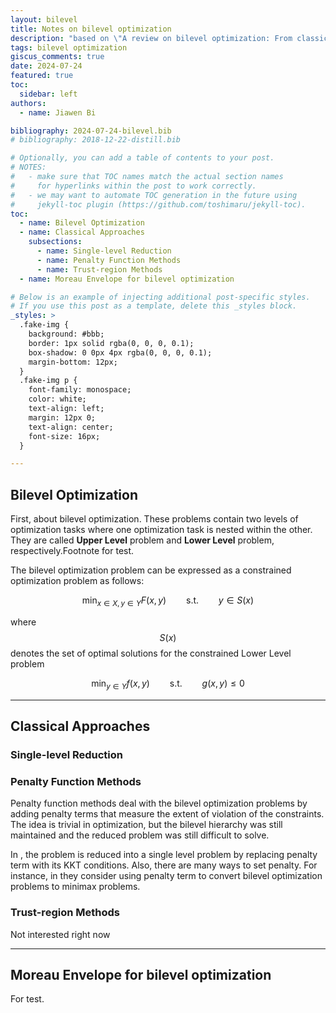 ```yaml
---
layout: bilevel
title: Notes on bilevel optimization
description: "based on \"A review on bilevel optimization: From classical to evolutionary approaches and applications\" as well as other materials "
tags: bilevel optimization
giscus_comments: true
date: 2024-07-24
featured: true
toc:
  sidebar: left
authors:
  - name: Jiawen Bi

bibliography: 2024-07-24-bilevel.bib
# bibliography: 2018-12-22-distill.bib

# Optionally, you can add a table of contents to your post.
# NOTES:
#   - make sure that TOC names match the actual section names
#     for hyperlinks within the post to work correctly.
#   - we may want to automate TOC generation in the future using
#     jekyll-toc plugin (https://github.com/toshimaru/jekyll-toc).
toc:
  - name: Bilevel Optimization
  - name: Classical Approaches
    subsections:
      - name: Single-level Reduction
      - name: Penalty Function Methods
      - name: Trust-region Methods
  - name: Moreau Envelope for bilevel optimization

# Below is an example of injecting additional post-specific styles.
# If you use this post as a template, delete this _styles block.
_styles: >
  .fake-img {
    background: #bbb;
    border: 1px solid rgba(0, 0, 0, 0.1);
    box-shadow: 0 0px 4px rgba(0, 0, 0, 0.1);
    margin-bottom: 12px;
  }
  .fake-img p {
    font-family: monospace;
    color: white;
    text-align: left;
    margin: 12px 0;
    text-align: center;
    font-size: 16px;
  }

---
```


## Bilevel Optimization

First, about bilevel optimization. These problems contain two levels
of optimization tasks where one optimization task is nested
within the other. They are called **Upper Level** problem and **Lower Level** problem, respectively.<d-footnote>Footnote for test.</d-footnote>

The bilevel optimization problem can be expressed as a constrained optimization problem as follows:

$$
\min_{x \in X, y \in Y} F(x, y) \qquad \text{s.t.} \qquad y \in S(x)
$$

where $$ S(x) $$ denotes the set of optimal solutions for the constrained Lower Level problem 

$$
\min_{y \in Y} f(x, y) \qquad \text{s.t.} \qquad g(x, y)\le 0
$$

***

## Classical Approaches

### Single-level Reduction

### Penalty Function Methods

Penalty function methods deal with the bilevel optimization problems by adding penalty terms that measure the extent of violation of the constraints.
The idea is trivial in optimization, but the bilevel hierarchy was still maintained and the reduced problem was still difficult to solve.

In <d-cite key="ishizuka1992double"></d-cite>, the problem is reduced into a single level problem by replacing penalty term with its KKT conditions.
Also, there are many ways to set penalty. 
For instance, in <d-cite key="yao2024constrained, lu2024first"></d-cite> they consider using penalty term to convert bilevel 
optimization problems to minimax problems.<d-cite key="gregor2015draw"></d-cite>

### Trust-region Methods

Not interested right now


***

## Moreau Envelope for bilevel optimization

For test.


